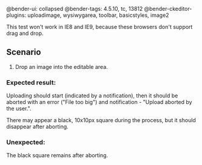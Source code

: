 @bender-ui: collapsed
@bender-tags: 4.5.10, tc, 13812
@bender-ckeditor-plugins: uploadimage, wysiwygarea, toolbar, basicstyles, image2

This test won't work in IE8 and IE9, because these browsers don't support drag and drop.

## Scenario

1. Drop an image into the editable area.

### Expected result:

Uploading should start (indicated by a notification), then it should be aborted with an error ("File too big")
and notification - "Upload aborted by the user.".

There may appear a black, 10x10px square during the process, but it should disappear after aborting.

### Unexpected:

The black square remains after aborting.
